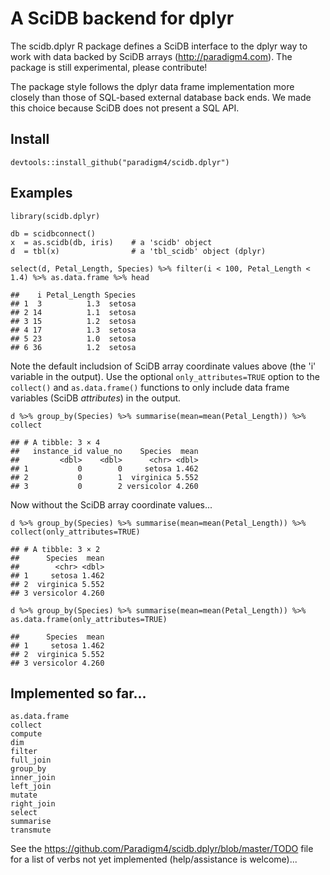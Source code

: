 # A SciDB backend for dplyr

The scidb.dplyr R package defines a SciDB interface to the dplyr way to
work with data backed by SciDB arrays (http://paradigm4.com). The package is still
experimental, please contribute!

The package style follows the dplyr data frame implementation more closely than
those of SQL-based external database back ends. We made this choice because
SciDB does not present a SQL API.


## Install

```{r}
devtools::install_github("paradigm4/scidb.dplyr")
```

## Examples

```{r}
library(scidb.dplyr)

db = scidbconnect()
x  = as.scidb(db, iris)    # a 'scidb' object
d  = tbl(x)                # a 'tbl_scidb' object (dplyr)

select(d, Petal_Length, Species) %>% filter(i < 100, Petal_Length < 1.4) %>% as.data.frame %>% head

##    i Petal_Length Species
## 1  3          1.3  setosa
## 2 14          1.1  setosa
## 3 15          1.2  setosa
## 4 17          1.3  setosa
## 5 23          1.0  setosa
## 6 36          1.2  setosa
```
Note the default includsion of SciDB array coordinate values above (the 'i'
variable in the output).  Use the optional `only_attributes=TRUE` option to the
`collect()` and `as.data.frame()` functions to only include data frame
variables (SciDB *attributes*) in the output.

```{r}
d %>% group_by(Species) %>% summarise(mean=mean(Petal_Length)) %>% collect

## # A tibble: 3 × 4
##   instance_id value_no    Species  mean
##         <dbl>    <dbl>      <chr> <dbl>
## 1           0        0     setosa 1.462
## 2           0        1  virginica 5.552
## 3           0        2 versicolor 4.260
```
Now without the SciDB array coordinate values...
```{r}
d %>% group_by(Species) %>% summarise(mean=mean(Petal_Length)) %>% collect(only_attributes=TRUE)

## # A tibble: 3 × 2
##      Species  mean
##        <chr> <dbl>
## 1     setosa 1.462
## 2  virginica 5.552
## 3 versicolor 4.260
```

```{r}
d %>% group_by(Species) %>% summarise(mean=mean(Petal_Length)) %>% as.data.frame(only_attributes=TRUE)

##      Species  mean
## 1     setosa 1.462
## 2  virginica 5.552
## 3 versicolor 4.260
```

## Implemented so far...

```
as.data.frame
collect
compute
dim
filter
full_join
group_by
inner_join
left_join
mutate
right_join
select
summarise
transmute
```

See the https://github.com/Paradigm4/scidb.dplyr/blob/master/TODO file for a
list of verbs not yet implemented (help/assistance is welcome)...
